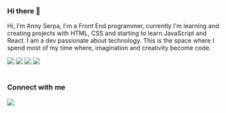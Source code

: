 ### Hi there 🤙

Hi, I’m Anny Serpa, I'm a Front End programmer, currently I'm learning and creating projects with HTML, CSS and starting to learn JavaScript and React. I am a dev passionate about technology. This is the space where I spend most of my time where, imagination and creativity become code. 

<img src="https://img.shields.io/badge/HTML5-E34F26?style=for-the-badge&logo=html5&logoColor=white" /> <img src="https://img.shields.io/badge/CSS3-1572B6?style=for-the-badge&logo=css3&logoColor=white"/> <img src="https://img.shields.io/badge/JavaScript-F7DF1E?style=for-the-badge&logo=javascript&logoColor=black"/> <img src="https://img.shields.io/badge/React-20232A?style=for-the-badge&logo=react&logoColor=61DAFB"/>
<br>
<br>
### Connect with me
<a href="https://www.linkedin.com/in/anny-serpa-336728260/"><img src="https://img.shields.io/badge/LinkedIn-0077B5?style=for-the-badge&logo=linkedin&logoColor=white"/><a/>
